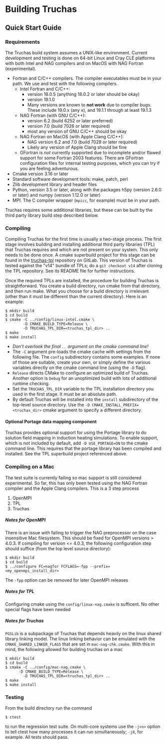 Building Truchas
===============================================================================
## Quick Start Guide

### Requirements
The Truchas build system assumes a UNIX-like environment. Current development
and testing is done on 64-bit Linux and Cray CLE platforms with both Intel and
NAG compilers and on MacOS with NAG Fortran (experimental).
* Fortran and C/C++ compilers.  The compiler executables must be in your path.
  We use and test with the following compilers.
    - Intel Fortran and C/C++:
        - version 18.0.5 (anything 18.0.2 or later should be okay)
        - version 19.1.0
        - Many versions are known to **not work** due to compiler bugs. These
          include 19.0.x (any x), and 19.1.1 through at least 19.1.3
    - NAG Fortran (with GNU C/C++):
        - version 6.2 (build 6252 or later preferred)
        - version 7.0 (build 7026 or later required)
        - most any version of GNU C/C++ should be okay
    - NAG Fortran on MacOS (with Apple Clang C/C++):
	    - NAG version 6.2 and 7.0 (build 7028 or later required)
		- Likely any version of Apple Clang should be fine
    - GFortran is *not* currently supported due to incomplete and/or flawed
      support for some Fortran 2003 features. There are GFortran configuration
      files for internal testing purposes, which you can try if you are feeling
      adventurous.
* Cmake version 3.16 or later
* Standard software development tools: make, patch, perl
* Zlib development library and header files
* Python, version 3.5 or later, along with the packages h5py (version 2.6.0 or
  later) and numpy (version 1.12.0 or later)
* MPI.  The C compiler wrapper (`mpicc`, for example) must be in your path.

Truchas requires some additional libraries, but these can be built by the
third party library build step described below.

### Compiling
Compiling Truchas for the first time is usually a two-stage process.  The
first stage involves building and installing additional third party libraries
(TPL) that Truchas requires and which are not present on your system.  This
only needs to be done once.  A cmake superbuild project for this stage can be
found in the [truchas-tpl](https://gitlab.com/truchas/truchas-tpl) repository
on GitLab. This version of Truchas is tested against the "v14" bundle of TPLs;
do a `git checkout v14` after cloning the TPL repository. See its README file
for further instructions.

Once the required TPLs are installed, the procedure for building Truchas is
straightforward. You create a build directory, run cmake from that directory,
and then run make. What you choose for a build directory is irrelevant (other
than it must be different than the current directory). Here is an example:

    $ mkdir build
    $ cd build
    $ cmake -C ../config/linux-intel.cmake \
            -D CMAKE_BUILD_TYPE=Release \
            -D TRUCHAS_TPL_DIR=<truchas_tpl_dir> ..
    $ make
    $ make install

* *Don't overlook the final `..` argument on the cmake command line!*
* The `-C` argument pre-loads the cmake cache with settings from the following
  file. The `config` subdirectory contains some examples. If none of those are
  suitable, create your own, or simply define the various variables directly
  on the cmake command line (using the `-D` flag).
* `Release` directs CMake to configure an optimized build of Truchas. Another
  option is `Debug` for an unoptimized build with lots of additional runtime
  checking.
* Set the `TRUCHAS_TPL_DIR` variable to the TPL installation directory you
  used in the first stage. It must be an absolute path.
* By default Truchas will be installed into the `install` subdirectory of the
  top-level source directory. Use the `-D CMAKE_INSTALL_PREFIX=<truchas_dir>`
  cmake argument to specify a different directory.

#### Optional Portage data mapping component
Truchas provides optional support for using the Portage library to do solution
field mapping in induction heating simulations. To enable support, which is
not included by default, add `-D USE_PORTAGE=ON` to the cmake command line.
This requires that the portage library has been compiled and installed. See
the TPL superbuild project referenced above.

### Compiling on a Mac
The test suite is currently failing so mac support is still considered
experimental.  So far, this has only been tested using the NAG Fortran
compiler and the Apple Clang compilers.  This is a 3 step process

1. OpenMPI
2. TPL
3. Truchas

##### Notes for OpenMPI
There is an issue with failing to trigger the NAG preprocessor on the
case insensitive Mac filesystem.  This should be fixed for OpenMPI
versions > 4.0.3.  If compiling for version <= 4.0.3, the following
configuration step should suffice (from the top level source
directory):

	$ mkdir build
	$ cd build
	$ ../configure FC=nagfor FCFLAGS=-fpp --prefix=<my_openmpi_install_dir>

The `-fpp` option can be removed for later OpenMPI releases

##### Notes for TPL
Configuring cmake using the `config/linux-nag.cmake` is sufficent.  No other
special flags have been needed

##### Notes for Truchas
`PGSLib` is a subpackage of Truchas that depends heavily on the linux
shared library linking model.  The linux linking behavior can be
emulated with the `CMAKE_SHARED_LINKER_FLAGS` that are set in
`mac-nag-chk.cmake`.  With this in mind, the following allowed for
building truchas on a mac

	$ mkdir build
    $ cd build
    $ cmake -C ../config/mac-nag.cmake \
          -D CMAKE_BUILD_TYPE=Release \
	        -D TRUCHAS_TPL_DIR=<truchas_tpl_dir> ..
    $ make
    $ make install

### Testing
From the build directory run the command

    $ ctest

to run the regression test suite. On multi-core systems use the `-j<n>` option
to tell ctest how many processes it can run simultaneously; `-j8`, for example.
All tests should pass.
